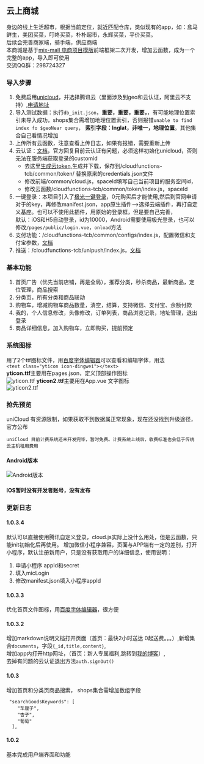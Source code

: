 ## 云上商城 
身边的线上生活超市，根据当前定位，就近匹配仓库，类似现有的app，如：盒马鲜生，美团买菜，叮咚买菜，朴朴超市，永辉买菜，平价买菜。  
后续会完善商家端，骑手端，供应商端  
本商城是基于[mix-mall 电商项目模版](https://ext.dcloud.net.cn/plugin?id=200)前端框架二次开发，增加云函数，成为一个完整的app，导入即可使用  
交流QQ群：298724327  

### 导入步骤
1. 免费启用[unicloud](https://uniapp.dcloud.io/uniCloud/README)，并选择腾讯云（里面涉及到geo和云认证，阿里云不支持）,[申请地址](https://unicloud.dcloud.net.cn/home)
2. 导入测试数据：执行`db_init.json`，**重要，重要，重要，**，有可能地理位置索引未导入成功，shops集合需增加地理位置索引，否则报错`unable to find index fo $geoNear query`，	**索引字段：lnglat，非唯一，地理位置**。其他集合自己看情况增加  
3. 上传所有云函数，注意查看上传日志，如果有报错，需要重新上传
4. 云认证：[文档](https://uniapp.dcloud.io/uniCloud/authentication)，官方回复目前云认证有问题，必须这样初始化unicloud，否则无法在服务端获取登录的customid  
	- 去这里[生成云token](https://unicloud.dcloud.net.cn/token),生成并下载，保存到/cloudfunctions-tcb/common/token/ 替换原来的credentials.json文件
	- 修改前端/common/cloud.js，spaceId填写自己当前项目的服务空间id，    
	- 修改云函数/cloudfunctions-tcb/common/token/index.js，spaceId   
5. 一键登录：本项目引入了[极光一键登录](https://ext.dcloud.net.cn/plugin?id=1356)，0元购买后才能使用,然后到官网申请对于的key，再修改manifest.json，app原生插件-->选择云端插件，再打自定义基座。也可以不使用此插件，用原始的登录框，但是要自己完善，  
默认：iOS和H5自动登录，id为10000，Android需要使用极光登录，也可以修改`/pages/public/login.vue`，`onload`方法
6. 支付功能：/cloudfunctions-tcb/common/configs/index.js，配置微信和支付宝参数，[文档](https://uniapp.dcloud.io/uniCloud/unipay)
7. 推送：/cloudfunctions-tcb/unipush/index.js，[文档](https://uniapp.dcloud.io/api/plugins/push)

### 基本功能
1. 首页广告（优先当前店铺，再是全局），推荐分类，秒杀商品，最新商品，定位管理，商品搜索
2. 分类页，所有分类和商品联动
3. 购物车，增减购物车商品数量，清空，结算，支持微信、支付宝、余额付款
4. 我的，个人信息修改，头像修改，订单列表，商品浏览记录，地址管理，退出登录
5. 商品详细信息，加入购物车，立即购买，提前预定

### 系统图标
用了2个ttf图标文件，用[百度字体编辑器](http://fontstore.baidu.com/static/editor/index.html)可以查看和编辑字体，用法  
```<text class="yticon icon-dingwei"></text>```  
**yticon.ttf**主要用在pages.json，定义顶部操作图标  
![yticon.ttf](https://636c-cloud-market-3c5868-1302181076.tcb.qcloud.la/images/ttf/ttf01.jpg) 
**yticon2.ttf**主要用在App.vue 文字图标  
![yticon2.ttf](https://636c-cloud-market-3c5868-1302181076.tcb.qcloud.la/images/ttf/ttf02.jpg) 
### 抢先预览
uniCloud 有资源限制，如果获取不到数据属正常现象，现在还没找到升级途径，官方公布
```
uniCloud 目前计费系统还未开发完毕，暂时免费。计费系统上线后，收费标准也会低于传统云主机租用费用
```

#### Android版本

![Android版本](https://636c-cloud-market-3c5868-1302181076.tcb.qcloud.la/apk/apk_qrcode.png)

#### IOS暂时没有开发者账号，没有发布

### 更新日志
#### 1.0.3.4
默认可以直接使用腾讯自定义登录，cloud.js实际上没什么用处，但是云函数，只能init初始化后再使用。
增加微信小程序兼容，页面与APP端有一定的差别，打开小程序，默认注册新用户，只是没有获取用户的详细信息，使用说明：
1. 申请小程序 appId和secret
2. 填入micLogin
3. 修改manifest.json填入小程序appId

#### 1.0.3.3
优化首页文件图标，用[百度字体编辑器](http://fontstore.baidu.com/static/editor/index.html)，很方便
#### 1.0.3.2
增加markdown说明文档打开页面（首页：最快2小时送达  0起送费。。。）,新增集合`documents`，字段`{_id,title,content}`,  
增加app内打开http网址，（首页：新人专属福利,跳转到[我的博客](https://www.cjblog.org)）,  
去掉有问题的云认证退出方法`auth.signOut()`
#### 1.0.3 
增加首页和分类页商品搜索，
shops集合需增加数组字段
```
 "searchGoodsKeywords": [
    "车厘子",
    "杏子",
    "葡萄"
  ],
```
#### 1.0.2 
 基本完成用户端界面和功能